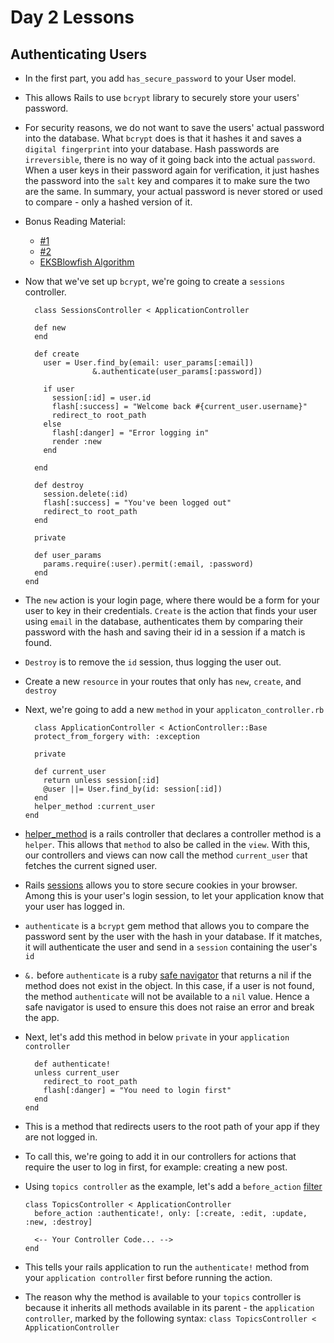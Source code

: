 # Day 2 Lessons

## Authenticating Users

- In the first part, you add `has_secure_password` to your User model.

- This allows Rails to use `bcrypt` library to securely store your users' password.

- For security reasons, we do not want to save the users' actual password into the database. What `bcrypt` does is that it hashes it and saves a `digital fingerprint` into your database.
Hash passwords are `irreversible`, there is no way of it going back into the actual `password`. When a user keys in their password again for verification, it just hashes the password into
the `salt` key and compares it to make sure the two are the same. In summary, your actual password is never stored or used to compare - only a hashed version of it.

- Bonus Reading Material:
  - [#1](http://dustwell.com/how-to-handle-passwords-bcrypt.html)
  - [#2](http://stackoverflow.com/questions/5393803/can-someone-explain-how-bcrypt-verifies-a-hash)
  - [EKSBlowfish Algorithm](https://www.usenix.org/legacy/publications/library/proceedings/usenix99/full_papers/provos/provos_html/node4.html)

- Now that we've set up `bcrypt`, we're going to create a `sessions` controller.

  ```
    class SessionsController < ApplicationController

    def new
    end

    def create
      user = User.find_by(email: user_params[:email])
                 &.authenticate(user_params[:password])

      if user
        session[:id] = user.id
        flash[:success] = "Welcome back #{current_user.username}"
        redirect_to root_path
      else
        flash[:danger] = "Error logging in"
        render :new
      end

    end

    def destroy
      session.delete(:id)
      flash[:success] = "You've been logged out"
      redirect_to root_path
    end

    private

    def user_params
      params.require(:user).permit(:email, :password)
    end
  end
  ```

- The `new` action is your login page, where there would be a form for your user to key in their credentials. `Create` is the action that finds your user using `email` in the database,
authenticates them by comparing their password with the hash and saving their id in a session if a match is found.

- `Destroy` is to remove the `id` session, thus logging the user out.

- Create a new `resource` in your routes that only has `new`, `create`, and `destroy`

- Next, we're going to add a new `method` in your `applicaton_controller.rb`

  ```
    class ApplicationController < ActionController::Base
    protect_from_forgery with: :exception

    private

    def current_user
      return unless session[:id]
      @user ||= User.find_by(id: session[:id])
    end
    helper_method :current_user
  end
  ```

- [helper_method](http://apidock.com/rails/AbstractController/Helpers/ClassMethods/helper_method) is a rails controller that declares a controller method is a `helper`.
This allows that `method` to also be called in the `view`. With this, our controllers and views can now call the method `current_user` that fetches the current signed user.

- Rails [sessions](http://guides.rubyonrails.org/security.html#sessions) allows you to store secure cookies in your browser. Among this is your user's login session, to let
your application know that your user has logged in.

- `authenticate` is a `bcrypt` gem method that allows you to compare the password sent by the user with the hash in your database. If it matches, it will authenticate the user
and send in a `session` containing the user's `id`

- `&.` before `authenticate` is a ruby [safe navigator](http://mitrev.net/ruby/2015/11/13/the-operator-in-ruby/) that returns a nil if the method does not exist in the object.
In this case, if a user is not found, the method `authenticate` will not be available to a `nil` value. Hence a safe navigator is used to ensure this does not raise an error and break
the app.

- Next, let's add this method in below `private` in your `application controller`

  ```
    def authenticate!
    unless current_user
      redirect_to root_path
      flash[:danger] = "You need to login first"
    end
  end
  ```

- This is a method that redirects users to the root path of your app if they are not logged in.

- To call this, we're going to add it in our controllers for actions that require the user to log in first, for example: creating a new post.

- Using `topics controller` as the example, let's add a `before_action` [filter](http://guides.rubyonrails.org/action_controller_overview.html#filters)

  ```
  class TopicsController < ApplicationController
    before_action :authenticate!, only: [:create, :edit, :update, :new, :destroy]

    <-- Your Controller Code... -->
  end
  ```

- This tells your rails application to run the `authenticate!` method from your `application controller` first before running the action.

- The reason why the method is available to your `topics` controller is because it inherits all methods available in its parent - the `application controller`, marked by the following syntax:
  ``` class TopicsController < ApplicationController ```
